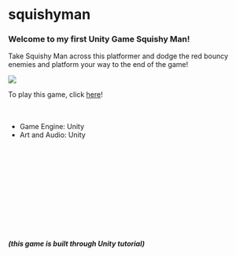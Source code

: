 # squishyman

### Welcome to my first Unity Game Squishy Man!

Take Squishy Man across this platformer and dodge the red bouncy enemies and platform your way to the end of the game! 

<img src="https://raw.githubusercontent.com/dwlam8790/squishyman/master/Assets/SquishyMan.JPG"></img>

To play this game, click <a href="https://dwlam8790.github.io/squishyman/" target="_blank">here</a>!
<br><br><br>
- Game Engine: Unity <br>
- Art and Audio: Unity







<br> <br> <br> <br> <br> <br> <br> <br> <br> <br>
##### (this game is built through Unity tutorial)
